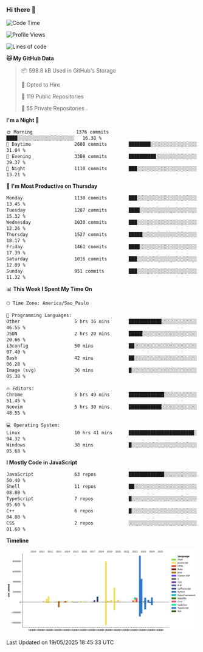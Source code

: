 ### Hi there 👋

<!--START_SECTION:waka-->
![Code Time](http://img.shields.io/badge/Code%20Time-7%2C168%20hrs%208%20mins-blue)

![Profile Views](http://img.shields.io/badge/Profile%20Views-0-blue)

![Lines of code](https://img.shields.io/badge/From%20Hello%20World%20I%27ve%20Written-3.5%20million%20lines%20of%20code-blue)

**🐱 My GitHub Data** 

> 📦 598.8 kB Used in GitHub's Storage 
 > 
> 💼 Opted to Hire
 > 
> 📜 119 Public Repositories 
 > 
> 🔑 55 Private Repositories 
 > 
**I'm a Night 🦉** 

```text
🌞 Morning                1376 commits        ████░░░░░░░░░░░░░░░░░░░░░   16.38 % 
🌆 Daytime                2608 commits        ████████░░░░░░░░░░░░░░░░░   31.04 % 
🌃 Evening                3308 commits        ██████████░░░░░░░░░░░░░░░   39.37 % 
🌙 Night                  1110 commits        ███░░░░░░░░░░░░░░░░░░░░░░   13.21 % 
```
📅 **I'm Most Productive on Thursday** 

```text
Monday                   1130 commits        ███░░░░░░░░░░░░░░░░░░░░░░   13.45 % 
Tuesday                  1287 commits        ████░░░░░░░░░░░░░░░░░░░░░   15.32 % 
Wednesday                1030 commits        ███░░░░░░░░░░░░░░░░░░░░░░   12.26 % 
Thursday                 1527 commits        █████░░░░░░░░░░░░░░░░░░░░   18.17 % 
Friday                   1461 commits        ████░░░░░░░░░░░░░░░░░░░░░   17.39 % 
Saturday                 1016 commits        ███░░░░░░░░░░░░░░░░░░░░░░   12.09 % 
Sunday                   951 commits         ███░░░░░░░░░░░░░░░░░░░░░░   11.32 % 
```


📊 **This Week I Spent My Time On** 

```text
🕑︎ Time Zone: America/Sao_Paulo

💬 Programming Languages: 
Other                    5 hrs 16 mins       ████████████░░░░░░░░░░░░░   46.55 % 
JSON                     2 hrs 20 mins       █████░░░░░░░░░░░░░░░░░░░░   20.66 % 
i3config                 50 mins             ██░░░░░░░░░░░░░░░░░░░░░░░   07.40 % 
Bash                     42 mins             ██░░░░░░░░░░░░░░░░░░░░░░░   06.28 % 
Image (svg)              36 mins             █░░░░░░░░░░░░░░░░░░░░░░░░   05.38 % 

🔥 Editors: 
Chrome                   5 hrs 49 mins       █████████████░░░░░░░░░░░░   51.45 % 
Neovim                   5 hrs 30 mins       ████████████░░░░░░░░░░░░░   48.55 % 

💻 Operating System: 
Linux                    10 hrs 41 mins      ████████████████████████░   94.32 % 
Windows                  38 mins             █░░░░░░░░░░░░░░░░░░░░░░░░   05.68 % 
```

**I Mostly Code in JavaScript** 

```text
JavaScript               63 repos            █████████████░░░░░░░░░░░░   50.40 % 
Shell                    11 repos            ██░░░░░░░░░░░░░░░░░░░░░░░   08.80 % 
TypeScript               7 repos             █░░░░░░░░░░░░░░░░░░░░░░░░   05.60 % 
C++                      6 repos             █░░░░░░░░░░░░░░░░░░░░░░░░   04.80 % 
CSS                      2 repos             ░░░░░░░░░░░░░░░░░░░░░░░░░   01.60 % 
```



**Timeline**

![Lines of Code chart](https://raw.githubusercontent.com/jampow/jampow/master/assets/bar_graph.png)


 Last Updated on 19/05/2025 18:45:33 UTC
<!--END_SECTION:waka-->
